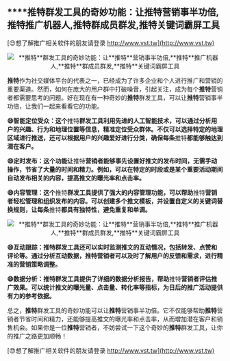 ## ****推特**群发工具的奇妙功能：让**推特**营销事半功倍,**推特**推广机器人,**推特**群成员群发,**推特**关键词霸屏工具**

[😍想了解推广相关软件的朋友请登录 http://www.vst.tw](http://www.vst.tw)

 <center><img src="https://vst.tw/MP4/tuiguang/png/8.png" alt="**推特**群发工具的奇妙功能：让**推特**营销事半功倍,**推特**推广机器人,**推特**群成员群发,**推特**关键词霸屏工具"></center>

**推特**作为社交媒体平台的代表之一，已经成为了许多企业和个人进行推广和营销的重要渠道。然而，如何在庞大的用户群中打破噪音，引起关注，成为每个**推特**营销者都需要思考的问题。好在现在有一种奇妙的**推特**群发工具，可以让**推特**营销事半功倍，让我们一起来看看它的功能。

**😄智能定位受众：这个**推特**群发工具利用先进的人工智能技术，可以通过分析用户的兴趣、行为和地理位置等信息，精准定位受众群体。不仅可以选择特定的地理区域进行推送，还可以根据用户的兴趣爱好进行分类，确保每条**推特**都能够触达到潜在客户。**

**😄定时发布：这个功能让**推特**营销者能够事先设置好推文的发布时间，无需手动操作，节省了大量的时间和精力。例如，可以在特定的时段或是某个重要活动期间自动发布相关的内容，提高推文的曝光率和点击率。**

**😄内容管理：这个**推特**群发工具提供了强大的内容管理功能，可以帮助**推特**营销者轻松管理和组织发布的内容。可以创建多个推文模板，并设置自定义的关键词替换规则，让每条**推特**都具有独特性，避免重复和单调。**

 <center><img src="https://vst.tw/MP4/tuiguang/png/1.png" alt="**推特**群发工具的奇妙功能：让**推特**营销事半功倍,**推特**推广机器人,**推特**群成员群发,**推特**关键词霸屏工具"></center>

**😄互动跟踪：**推特**群发工具还可以实时监测推文的互动情况，包括转发、点赞和评论等。通过分析互动数据，**推特**营销者可以及时了解用户的反馈和需求，进行精准的营销策略调整。**

**😄数据分析：**推特**群发工具提供了详细的数据分析报告，帮助**推特**营销者评估推广效果。可以统计推文的曝光量、点击量、转化率等指标，为日后的推广活动提供有力的参考依据。**

总之，**推特**群发工具的奇妙功能可以让**推特**营销事半功倍。它不仅能够帮助**推特**营销者节省时间和精力，还能够提高推文的曝光率和点击率，从而增加潜在客户和销售机会。如果你是一位**推特**营销者，不妨尝试一下这个奇妙的**推特**群发工具，让你的推广之路更加顺畅！

[😍想了解推广相关软件的朋友请登录 http://www.vst.tw](http://www.vst.tw)



